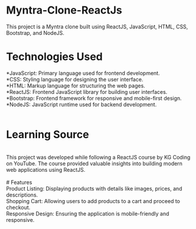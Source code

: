 # Myntra-Clone-ReactJs
This project is a Myntra clone built using ReactJS, JavaScript, HTML, CSS, Bootstrap, and NodeJS.

# Technologies Used
*JavaScript: Primary language used for frontend development.
<br>
*CSS: Styling language for designing the user interface.
<br>
*HTML: Markup language for structuring the web pages.
<br>
*ReactJS: Frontend JavaScript library for building user interfaces.
<br>
*Bootstrap: Frontend framework for responsive and mobile-first design.
<br>
*NodeJS: JavaScript runtime used for backend development.
<br>
<br>
# Learning Source
<br>
This project was developed while following a ReactJS course by KG Coding on YouTube. The course provided valuable insights into building modern web applications using ReactJS.
<br>
<br>
# Features
<br>
Product Listing: Displaying products with details like images, prices, and descriptions.
<br>
Shopping Cart: Allowing users to add products to a cart and proceed to checkout.
<br>
Responsive Design: Ensuring the application is mobile-friendly and responsive.
<br>
